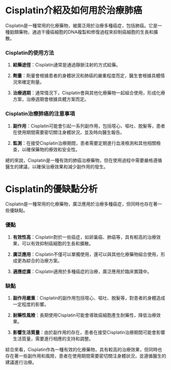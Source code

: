 # Cisplatin介紹及如何用於治療肺癌
Cisplatin是一種常用的化療藥物，被廣泛用於治療多種癌症，包括肺癌。它是一種鉑類藥物，通過干擾癌細胞的DNA複製和修復過程來抑制癌細胞的生長和擴散。
### Cisplatin的使用方法
1. **給藥途徑**：Cisplatin通常是通過靜脈注射的方式給藥。
2. **劑量**：劑量會根據患者的身體狀況和肺癌的嚴重程度而定，醫生會根據具體情況來確定劑量。
3. **治療週期**：通常情況下，Cisplatin會與其他化療藥物一起組合使用，形成化療方案，治療週期會根據具體方案而定。
### Cisplatin治療肺癌的注意事項
1. **副作用**：Cisplatin可能會引起一系列副作用，包括噁心、嘔吐、脫髮等，患者在使用期間需要密切關注身體狀況，並及時向醫生報告。
2. **監測**：在接受Cisplatin治療期間，患者需要定期進行血液檢測和其他相關檢查，以確保藥物的療效和安全性。
總的來說，Cisplatin是一種有效的肺癌治療藥物，但在使用過程中需要嚴格遵循醫生的建議，以確保治療效果和減少副作用的發生。
# Cisplatin的優缺點分析
Cisplatin是一種常用的化療藥物，廣泛應用於治療多種癌症，但同時也存在著一些優缺點。
### 優點
1. **有效性高**：Cisplatin對於一些癌症，如卵巢癌、肺癌等，具有較高的治療效果，可以有效抑制癌細胞的生長和擴散。
2. **廣泛應用**：Cisplatin不僅可以單獨使用，還可以與其他化療藥物組合使用，形成更為綜合的治療方案。
3. **適應症廣**：Cisplatin適用於多種癌症的治療，廣泛應用於臨床實踐中。
### 缺點
1. **副作用嚴重**：Cisplatin的副作用包括噁心、嘔吐、脫髮等，對患者的身體造成一定程度的影響。
2. **耐藥性風險**：長期使用Cisplatin可能會導致癌細胞產生耐藥性，降低治療效果。
3. **影響生活質量**：由於副作用的存在，患者在接受Cisplatin治療期間可能會影響生活質量，需要進行相應的支持和調整。
綜合來看，Cisplatin作為一種有效的化療藥物，具有較高的治療效果，但同時也存在著一些副作用和風險，患者在使用期間需要密切關注身體狀況，並遵循醫生的建議進行治療。